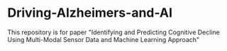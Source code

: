 # Driving-Alzheimers-and-AI
This repository is for paper "Identifying and Predicting Cognitive Decline Using Multi-Modal Sensor Data and Machine Learning Approach"
